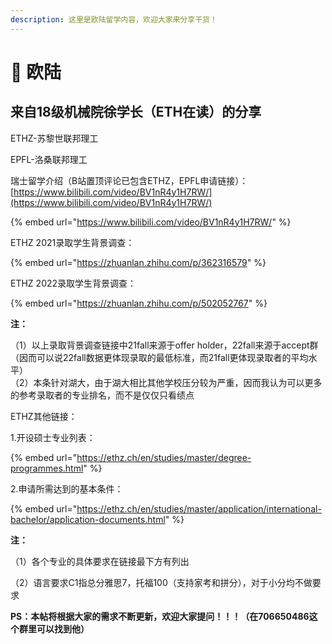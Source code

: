 ```yaml
---
description: 这里是欧陆留学内容，欢迎大家来分享干货！
---
```


# 🏰 欧陆

## 来自18级机械院徐学长（ETH在读）的分享

ETHZ-苏黎世联邦理工

EPFL-洛桑联邦理工

瑞士留学介绍（B站置顶评论已包含ETHZ，EPFL申请链接）：[https://www.bilibili.com/video/BV1nR4y1H7RW/](https://www.bilibili.com/video/BV1nR4y1H7RW/)

{% embed url="https://www.bilibili.com/video/BV1nR4y1H7RW/" %}

ETHZ 2021录取学生背景调查：

{% embed url="https://zhuanlan.zhihu.com/p/362316579" %}

&#x20;ETHZ 2022录取学生背景调查：

{% embed url="https://zhuanlan.zhihu.com/p/502052767" %}

**注：**

（1）以上录取背景调查链接中21fall来源于offer holder，22fall来源于accept群（因而可以说22fall数据更体现录取的最低标准，而21fall更体现录取者的平均水平） \
（2）本条针对湖大，由于湖大相比其他学校压分较为严重，因而我认为可以更多的参考录取者的专业排名，而不是仅仅只看绩点



ETHZ其他链接：&#x20;

1.开设硕士专业列表：

{% embed url="https://ethz.ch/en/studies/master/degree-programmes.html" %}

2.申请所需达到的基本条件：

{% embed url="https://ethz.ch/en/studies/master/application/international-bachelor/application-documents.html" %}

**注：**

（1）各个专业的具体要求在链接最下方有列出

（2）语言要求C1指总分雅思7，托福100（支持家考和拼分），对于小分均不做要求

**PS：本帖将根据大家的需求不断更新，欢迎大家提问！！！（在706650486这个群里可以找到他）**
